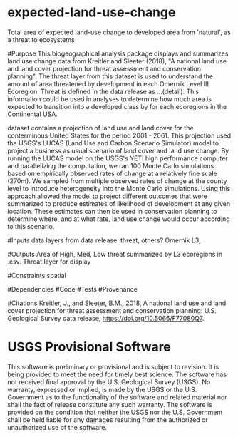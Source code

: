 # expected-land-use-change
Total area of expected land-use change to developed area from 'natural', as a threat to ecosystems 

#Purpose
This biogeographical analysis package displays and summarizes land use change data from Kreitler and Sleeter (2018), "A national land use and land cover projection for threat assessment and conservation planning". The threat layer from this dataset is used to understand the amount of area threatened by development in each Omernik Level III Ecoregion. Threat is defined in the data release as ...(detail). This information could be used in analyses to determine how much area is expected to transition into a developed class by for each ecoregions in the Continental USA. 

dataset contains a projection of land use and land cover for the conterminous United States for the period 2001 - 2061. This projection used the USGS's LUCAS (Land Use and Carbon Scenario Simulator) model to project a business as usual scenario of land cover and land use change. By running the LUCAS model on the USGS's YETI high performance computer and parallelizing the computation, we ran 100 Monte Carlo simulations based on empirically observed rates of change at a relatively fine scale (270m). We sampled from multiple observed rates of change at the county level to introduce heterogeneity into the Monte Carlo simulations. Using this approach allowed the model to project different outcomes that were summarized to produce estimates of likelihood of development at any given location. These estimates can then be used in conservation planning to determine where, and at what rate, land use change would occur according to this scenario.

#Inputs
data layers from data release: threat, others? Omernik L3, 

#Outputs
Area of High, Med, Low threat summarized by L3 ecoregions in .csv. 
Threat layer for display

#Constraints
spatial

#Dependencies
#Code
#Tests
#Provenance

#Citations
Kreitler, J., and Sleeter, B.M., 2018, A national land use and land cover projection for threat assessment and conservation planning: U.S. Geological Survey data release, https://doi.org/10.5066/F77080Q7.

# USGS Provisional Software

This software is preliminary or provisional and is subject to revision. It is being provided to meet the need for timely best science. The software has not received final approval by the U.S. Geological Survey (USGS). No warranty, expressed or implied, is made by the USGS or the U.S. Government as to the functionality of the software and related material nor shall the fact of release constitute any such warranty. The software is provided on the condition that neither the USGS nor the U.S. Government shall be held liable for any damages resulting from the authorized or unauthorized use of the software.
